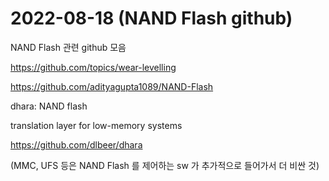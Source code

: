 # 2022-08-18 (NAND Flash github)

NAND Flash 관련 github 모음

https://github.com/topics/wear-levelling

https://github.com/adityagupta1089/NAND-Flash

dhara: NAND flash

translation layer for low-memory systems

https://github.com/dlbeer/dhara

(MMC, UFS 등은 NAND Flash 를 제어하는 sw 가 추가적으로 들어가서 더 비싼 것)